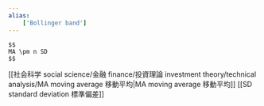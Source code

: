 ```yaml
---
alias:
    ['Bollinger band']
---
```

    $$
    MA \pm n SD
    $$
[[社会科学 social science/金融 finance/投資理論 investment theory/technical analysis/MA moving average 移動平均|MA moving average 移動平均]]
[[SD standard deviation 標準偏差]]